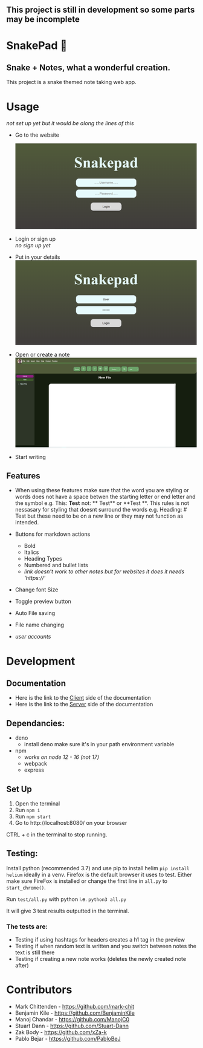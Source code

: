 ## This project is still in development so some parts may be incomplete

# SnakePad 🐍

## Snake + Notes, what a wonderful creation.

This project is a snake themed note taking web app.

# Usage

_not set up yet but it would be along the lines of this_

- Go to the website

  ![login-page](/Documentation/Images/login%20page.png)

- Login or sign up  
   _no sign up yet_
- Put in your details  
  ![loging-in](/Documentation/Images/details%20loging%20in.png)

- Open or create a note
  ![loging-in](/Documentation/Images/Note%20taking%20page.png)
- Start writing

## Features

- When using these features make sure that the word you are styling or words does not have a space betwen the starting letter or end letter and the symbol e.g. This: **Test** not: ** Test** or **Test **. This rules is not nessasary for styling that doesnt surround the words e.g. Heading: # Test but these need to be on a new line or they may not function as intended.

- Buttons for markdown actions
  - Bold
  - Italics
  - Heading Types
  - Numbered and bullet lists
  - _link doesn't work to other notes but for websites it does it needs 'https://'_   
- Change font Size
- Toggle preview button
- Auto File saving
- File name changing
- _user accounts_

# Development
## Documentation
- Here is the link to the [Client](/Documentation/Client.md) side of the documentation  
- Here is the link to the [Server](/Documentation/Server.md) side of the documentation

## Dependancies:

- deno
  - install deno make sure it's in your path environment variable
- npm
  - _works on node 12 - 16 (not 17)_
  - webpack
  - express

## Set Up
1. Open the terminal
2. Run `npm i`
3. Run `npm start`
4. Go to http://localhost:8080/ on your browser

CTRL + c in the terminal to stop running.

## Testing:

Install python (recommended 3.7) and use pip to install helim
`pip install helium` ideally in a venv.
Firefox is the default browser it uses to test. Either make sure FireFox is installed or change the first line in `all.py` to `start_chrome()`.

Run `test/all.py` with python i.e. `python3 all.py`

It will give 3 test results outputted in the terminal.

### The tests are:
- Testing if using hashtags for headers creates a h1 tag in the preview
- Testing if when random text is written and you switch between notes the text is still there
- Testing if creating a new note works (deletes the newly created note after)


# Contributors

- Mark Chittenden - https://github.com/mark-chit
- Benjamin Kile - https://github.com/BenjaminKile
- Manoj Chandar - https://github.com/ManojC0
- Stuart Dann - https://github.com/Stuart-Dann
- Zak Body - https://github.com/xZa-k
- Pablo Bejar - https://github.com/PabloBeJ